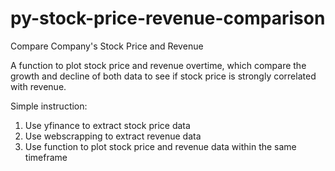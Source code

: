 # py-stock-price-revenue-comparison
Compare Company's Stock Price and Revenue

A function to plot stock price and revenue overtime, which compare the growth and decline of both data to see if stock price is strongly correlated with revenue.

Simple instruction:
1. Use yfinance to extract stock price data
2. Use webscrapping to extract revenue data
3. Use function to plot stock price and revenue data within the same timeframe
